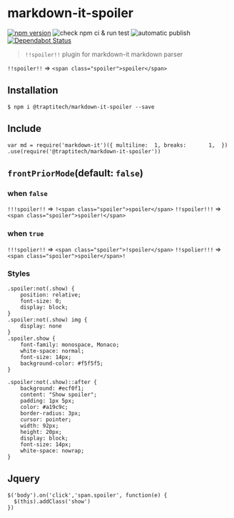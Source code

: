 # markdown-it-spoiler
[![npm version](https://badge.fury.io/js/%40traptitech%2Fmarkdown-it-spoiler.svg)](https://badge.fury.io/js/%40traptitech%2Fmarkdown-it-spoiler)
![check npm ci & run test](https://github.com/traPtitech/markdown-it-spoiler/workflows/check%20npm%20ci%20&%20run%20test/badge.svg)
![automatic publish](https://github.com/traPtitech/markdown-it-spoiler/workflows/automatic%20publish/badge.svg)
[![Dependabot Status](https://api.dependabot.com/badges/status?host=github&repo=traPtitech/markdown-it-spoiler)](https://dependabot.com)
> `!!spoiler!!` plugin for markdown-it markdown parser

`!!spoiler!!` => `<span class="spoiler">spoiler</span>`

## Installation
`$ npm i @traptitech/markdown-it-spoiler --save`

## Include
`var md = require('markdown-it')({
  multiline:  1,
  breaks: 		1, 
})
.use(require('@traptitech/markdown-it-spoiler'))`



## `frontPriorMode`(default: `false`)
### when `false`

`!!!spoiler!!` => `!<span class="spoiler">spoiler</span>`
`!!spoiler!!!` => `<span class="spoiler">spoiler!</span>`

### when `true`

`!!!spolier!!` => `<span class="spoiler">!spoiler</span>`
`!!spolier!!!` => `<span class="spoiler">spoiler</span>!`

### Styles

```
.spoiler:not(.show) {
	position: relative;
	font-size: 0;
	display: block;
}
.spoiler:not(.show) img {
	display: none
}
.spoiler.show {
	font-family: monospace, Monaco;
	white-space: normal;
	font-size: 14px;
	background-color: #f5f5f5;
}

.spoiler:not(.show)::after {
	background: #ecf0f1;
	content: "Show spoiler";
	padding: 1px 5px;
	color: #a19c9c;
	border-radius: 3px;
	cursor: pointer;
	width: 92px;
	height: 20px;
	display: block;
	font-size: 14px;
	white-space: nowrap;
}
```
## Jquery
```
$('body').on('click','span.spoiler', function(e) {
  $(this).addClass('show')
})
```

